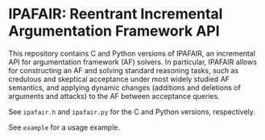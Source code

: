 IPAFAIR: Reentrant Incremental Argumentation Framework API
==========================================================

This repository contains C and Python versions of IPAFAIR, an incremental API
for argumentation framework (AF) solvers. In particular, IPAFAIR allows for
constructing an AF and solving standard reasoning tasks, such as credulous and
skeptical acceptance under most widely studied AF semantics, and applying
dynamic changes (additions and deletions of arguments and attacks) to the AF
between acceptance queries.

See `ipafair.h` and `ipafair.py` for the C and Python versions, respectively.

See `example` for a usage example.